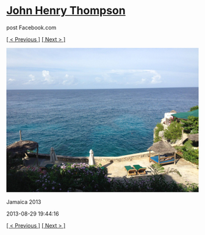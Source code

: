 # [John Henry Thompson](../README.md)
post Facebook.com

[[ < Previous ]](2013-08-29-48.md) [[ Next > ]](2013-08-29-50.md)

[![](../media/2013-08-29/Jamaica-2060.jpg)](../README.md)

Jamaica 2013

2013-08-29 19:44:16

[[ < Previous ]](2013-08-29-48.md) [[ Next > ]](2013-08-29-50.md)